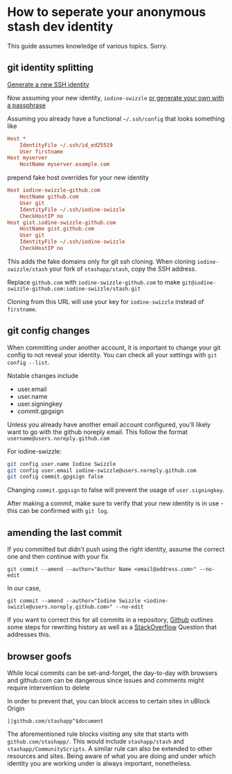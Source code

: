 # How to seperate your anonymous stash dev identity
This guide assumes knowledge of various topics. Sorry.

## git identity splitting
[Generate a new SSH identity](https://docs.github.com/authentication/connecting-to-github-with-ssh/generating-a-new-ssh-key-and-adding-it-to-the-ssh-agent)

Now assuming your new identity, `iodine-swizzle` [or generate your own with a passphrase](https://bitwarden.com/password-generator/#password-generator)

Assuming you already have a functional `~/.ssh/config` that looks something like
```ini
Host *
	IdentityFile ~/.ssh/id_ed25519
	User firstname
Host myserver
    HostName myserver.example.com
```

prepend fake host overrides for your new identity
```ini
Host iodine-swizzle-github.com
	HostName github.com
	User git
	IdentityFile ~/.ssh/iodine-swizzle
	CheckHostIP no
Host gist.iodine-swizzle-github.com
	HostName gist.github.com
	User git
	IdentityFile ~/.ssh/iodine-swizzle
	CheckHostIP no
```

This adds the fake domains only for git ssh cloning. When cloning `iodine-swizzle/stash` your fork of `stashapp/stash`, copy the SSH address.

Replace `github.com` with `iodine-swizzle-github.com` to make `git@iodine-swizzle-github.com:iodine-swizzle/stash.git`

Cloning from this URL will use your key for `iodine-swizzle` instead of `firstname`.

## git config changes
When committing under another account, it is important to change your git config to not reveal your identity. You can check all your settings with `git config --list`. 

Notable changes include
- user.email
- user.name
- user.signingkey
- commit.gpgsign

Unless you already have another email account configured, you'll likely want to go with the github noreply email. This follow the format `username@users.noreply.github.com`

For iodine-swizzle:
```sh
git config user.name Iodine Swizzle
git config user.email iodine-swizzle@users.noreply.github.com
git config commit.gpgsign false
```

Changing `commit.gpgsign` to false will prevent the usage of `user.signingkey`.

After making a commit, make sure to verify that your new identity is in use - this can be confirmed with `git log`.

## amending the last commit
If you committed but didn't push using the right identity, assume the correct one and then continue with your fix

```
git commit --amend --author="Author Name <email@address.com>" --no-edit
```

In our case,
```
git commit --amend --author="Iodine Swizzle <iodine-swizzle@users.noreply.github.com>" --no-edit
```

If you want to correct this for all commits in a repository, [Github](https://web.archive.org/web/20200823163529/https://docs.github.com/en/github/using-git/changing-author-info#changing-the-git-history-of-your-repository-using-a-script) outlines some steps for rewriting history as well as a [StackOverflow](https://stackoverflow.com/q/3042437) Question that addresses this.

## browser goofs
While local commits can be set-and-forget, the day-to-day with browsers and github.com can be dangerous since issues and comments might require intervention to delete

In order to prevent that, you can block access to certain sites in uBlock Origin
```
||github.com/stashapp^$document
```

The aforementioned rule blocks visiting any site that starts with `github.com/stashapp/`. This would include `stashapp/stash` and `stashapp/CommunityScripts`. A similar rule can also be extended to other resources and sites. Being aware of what you are doing and under which identity you are working under is always important, nonetheless.